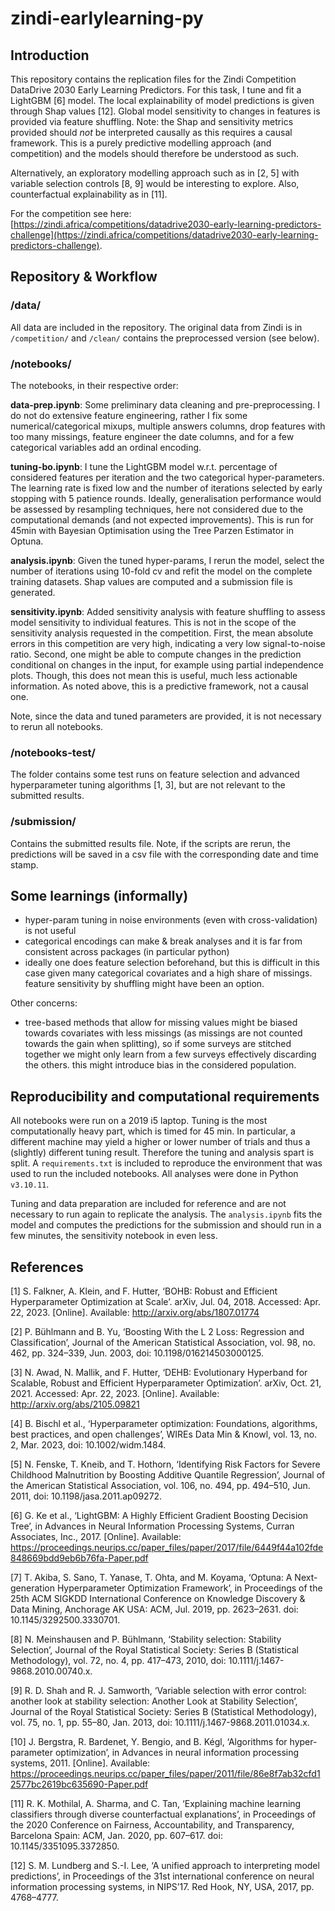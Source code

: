 # zindi-earlylearning-py


## Introduction

This repository contains the replication files for the Zindi Competition DataDrive 2030 Early Learning Predictors. For this task, I tune and fit a LightGBM [6] model. The local explainability of model predictions is given through Shap values [12]. Global model sensitivity to changes in features is provided via feature shuffling. Note: the Shap and sensitivity metrics provided should *not* be interpreted causally as this requires a causal framework. This is a purely predictive modelling approach (and competition) and the models should therefore be understood as such. 

Alternatively, an exploratory modelling approach such as in [2, 5] with variable selection controls [8, 9] would be interesting to explore. Also, counterfactual explainability as in [11].

For the competition see here: [https://zindi.africa/competitions/datadrive2030-early-learning-predictors-challenge](https://zindi.africa/competitions/datadrive2030-early-learning-predictors-challenge).


## Repository & Workflow 

### /data/

All data are included in the repository. The original data from Zindi is in `/competition/` and `/clean/` contains the preprocessed version (see below). 


### /notebooks/

The notebooks, in their respective order: 

**data-prep.ipynb**: Some preliminary data cleaning and pre-preprocessing. I do not do extensive feature engineering, rather I fix some numerical/categorical mixups, multiple answers columns, drop features with too many missings, feature engineer the date columns, and for a few categorical variables add an ordinal encoding.  

**tuning-bo.ipynb**: I tune the LightGBM model w.r.t. percentage of considered features per iteration and the two categorical hyper-parameters. The learning rate is fixed low and the number of iterations selected by early stopping with 5 patience rounds. Ideally, generalisation performance would be assessed by resampling techniques, here not considered due to the computational demands (and not expected improvements). This is run for 45min with Bayesian Optimisation using the Tree Parzen Estimator in Optuna. 

**analysis.ipynb**: Given the tuned hyper-params, I rerun the model, select the number of iterations using 10-fold cv and refit the model on the complete training datasets. Shap values are computed and a submission file is generated.

**sensitivity.ipynb**: Added sensitivity analysis with feature shuffling to assess model sensitivity to individual features. This is not in the scope of the sensitivity analysis requested in the competition. First, the mean absolute errors in this competition are very high, indicating a very low signal-to-noise ratio. Second, one might be able to compute changes in the prediction conditional on changes in the input, for example using partial independence plots. Though, this does not mean this is useful, much less actionable information. As noted above, this is a predictive framework, not a causal one. 

Note, since the data and tuned parameters are provided, it is not necessary to rerun all notebooks. 


### /notebooks-test/

The folder contains some test runs on feature selection and advanced hyperparameter tuning algorithms [1, 3], but are not relevant to the submitted results.


### /submission/

Contains the submitted results file. Note, if the scripts are rerun, the predictions will be saved in a csv file with the corresponding date and time stamp.


## Some learnings (informally)

- hyper-param tuning in noise environments (even with cross-validation) is not useful
- categorical encodings can make & break analyses and it is far from consistent across packages (in particular python)
- ideally one does feature selection beforehand, but this is difficult in this case given many categorical covariates and a high share of missings. feature sensitivity by shuffling might have been an option. 

Other concerns:
- tree-based methods that allow for missing values might be biased towards covariates with less missings (as missings are not counted towards the gain when splitting), so if some surveys are stitched together we might only learn from a few surveys effectively discarding the others. this might introduce bias in the considered population.


## Reproducibility and computational requirements

All notebooks were run on a 2019 i5 laptop. Tuning is the most computationally heavy part, which is timed for 45 min. In particular, a different machine may yield a higher or lower number of trials and thus a (slightly) different tuning result. Therefore the tuning and analysis spart is split. A `requirements.txt` is included to reproduce the environment that was used to run the included notebooks. All analyses were done in Python `v3.10.11`. 

Tuning and data preparation are included for reference and are not necessary to run again to replicate the analysis. The `analysis.ipynb` fits the model and computes the predictions for the submission and should run in a few minutes, the sensitivity notebook in even less.


## References 

[1] S. Falkner, A. Klein, and F. Hutter, ‘BOHB: Robust and Efficient Hyperparameter Optimization at Scale’. arXiv, Jul. 04, 2018. Accessed: Apr. 22, 2023. [Online]. Available: http://arxiv.org/abs/1807.01774

[2] P. Bühlmann and B. Yu, ‘Boosting With the L 2 Loss: Regression and Classification’, Journal of the American Statistical Association, vol. 98, no. 462, pp. 324–339, Jun. 2003, doi: 10.1198/016214503000125.

[3] N. Awad, N. Mallik, and F. Hutter, ‘DEHB: Evolutionary Hyperband for Scalable, Robust and Efficient Hyperparameter Optimization’. arXiv, Oct. 21, 2021. Accessed: Apr. 22, 2023. [Online]. Available: http://arxiv.org/abs/2105.09821

[4] B. Bischl et al., ‘Hyperparameter optimization: Foundations, algorithms, best practices, and open challenges’, WIREs Data Min & Knowl, vol. 13, no. 2, Mar. 2023, doi: 10.1002/widm.1484.

[5] N. Fenske, T. Kneib, and T. Hothorn, ‘Identifying Risk Factors for Severe Childhood Malnutrition by Boosting Additive Quantile Regression’, Journal of the American Statistical Association, vol. 106, no. 494, pp. 494–510, Jun. 2011, doi: 10.1198/jasa.2011.ap09272.

[6] G. Ke et al., ‘LightGBM: A Highly Efficient Gradient Boosting Decision Tree’, in Advances in Neural Information Processing Systems, Curran Associates, Inc., 2017. [Online]. Available: https://proceedings.neurips.cc/paper_files/paper/2017/file/6449f44a102fde848669bdd9eb6b76fa-Paper.pdf

[7] T. Akiba, S. Sano, T. Yanase, T. Ohta, and M. Koyama, ‘Optuna: A Next-generation Hyperparameter Optimization Framework’, in Proceedings of the 25th ACM SIGKDD International Conference on Knowledge Discovery & Data Mining, Anchorage AK USA: ACM, Jul. 2019, pp. 2623–2631. doi: 10.1145/3292500.3330701.

[8] N. Meinshausen and P. Bühlmann, ‘Stability selection: Stability Selection’, Journal of the Royal Statistical Society: Series B (Statistical Methodology), vol. 72, no. 4, pp. 417–473, 2010, doi: 10.1111/j.1467-9868.2010.00740.x.

[9] R. D. Shah and R. J. Samworth, ‘Variable selection with error control: another look at stability selection: Another Look at Stability Selection’, Journal of the Royal Statistical Society: Series B (Statistical Methodology), vol. 75, no. 1, pp. 55–80, Jan. 2013, doi: 10.1111/j.1467-9868.2011.01034.x.

[10] J. Bergstra, R. Bardenet, Y. Bengio, and B. Kégl, ‘Algorithms for hyper-parameter optimization’, in Advances in neural information processing systems, 2011. [Online]. Available: https://proceedings.neurips.cc/paper_files/paper/2011/file/86e8f7ab32cfd12577bc2619bc635690-Paper.pdf

[11] R. K. Mothilal, A. Sharma, and C. Tan, ‘Explaining machine learning classifiers through diverse counterfactual explanations’, in Proceedings of the 2020 Conference on Fairness, Accountability, and Transparency, Barcelona Spain: ACM, Jan. 2020, pp. 607–617. doi: 10.1145/3351095.3372850.

[12] S. M. Lundberg and S.-I. Lee, ‘A unified approach to interpreting model predictions’, in Proceedings of the 31st international conference on neural information processing systems, in NIPS’17. Red Hook, NY, USA, 2017, pp. 4768–4777.
